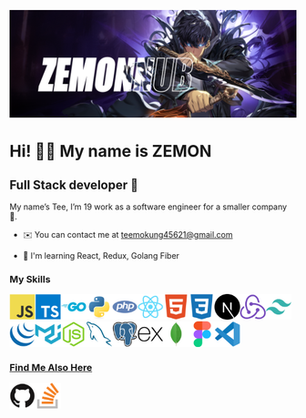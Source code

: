 !["mybanner"](https://github.com/Teemo4621/Teemo4621/blob/main/assets/banner2.png)
# Hi! 👋🏻 My name is ZEMON


## Full Stack developer 🔮

My name’s Tee, I’m 19 work as a software engineer for a smaller company 🚀.



* ✉️ You can contact me at [teemokung45621@gmail.com](mailto:teemokung45621@gmail.com)

* 🧠 I'm learning React, Redux, Golang Fiber



### My Skills

<p align="left"><a href="https://developer.mozilla.org/en-US/docs/Web/JavaScript" target="_blank" rel="noreferrer"><img src=https://raw.githubusercontent.com/RoniJackVituli/gitprofile/main/src/helpers/icons/programming/javascript-color.svg alt="" width="45px" height="45px"/><a href="https://www.typescriptlang.org/docs/" target="_blank" rel="noreferrer"><img src=https://raw.githubusercontent.com/RoniJackVituli/gitprofile/main/src/helpers/icons/programming/typescript-color.svg alt="" width="45px" height="45px"/><a href="https://go.dev/doc/" target="_blank" rel="noreferrer"><img src=https://raw.githubusercontent.com/RoniJackVituli/gitprofile/main/src/helpers/icons/programming/go-color.svg alt="" width="45px" height="45px"/><a href="https://www.python.org/" target="_blank" rel="noreferrer"><img src=https://raw.githubusercontent.com/RoniJackVituli/gitprofile/main/src/helpers/icons/programming/python-color.svg alt="" width="45px" height="45px"/><a href="https://www.php.net/" target="_blank" rel="noreferrer"><img src=https://raw.githubusercontent.com/RoniJackVituli/gitprofile/main/src/helpers/icons/programming/php-color.svg alt="" width="45px" height="45px"/><a href="https://reactjs.org/docs/getting-started.html" target="_blank" rel="noreferrer"><img src=https://raw.githubusercontent.com/RoniJackVituli/gitprofile/main/src/helpers/icons/programming/react-color.svg alt="" width="45px" height="45px"/><a href="https://developer.mozilla.org/en-US/docs/Web/HTML" target="_blank" rel="noreferrer"><img src=https://raw.githubusercontent.com/RoniJackVituli/gitprofile/main/src/helpers/icons/programming/html5-color.svg alt="" width="45px" height="45px"/><a href="https://developer.mozilla.org/en-US/docs/Web/CSS" target="_blank" rel="noreferrer"><img src=https://raw.githubusercontent.com/RoniJackVituli/gitprofile/main/src/helpers/icons/programming/css3-color.svg alt="" width="45px" height="45px"/><a href="https://nextjs.org/docs" target="_blank" rel="noreferrer"><img src=https://raw.githubusercontent.com/RoniJackVituli/gitprofile/main/src/helpers/icons/programming/nextjs-color.svg alt="" width="45px" height="45px"/><a href="https://redux.js.org/" target="_blank" rel="noreferrer"><img src=https://raw.githubusercontent.com/RoniJackVituli/gitprofile/main/src/helpers/icons/programming/redux-color.svg alt="" width="45px" height="45px"/><a href="https://tailwindcss.com/" target="_blank" rel="noreferrer"><img src=https://raw.githubusercontent.com/RoniJackVituli/gitprofile/main/src/helpers/icons/programming/tailwindcss-color.svg alt="" width="45px" height="45px"/><a href="https://jquery.com/" target="_blank" rel="noreferrer"><img src=https://raw.githubusercontent.com/RoniJackVituli/gitprofile/main/src/helpers/icons/programming/jquery-color.svg alt="" width="45px" height="45px"/><a href="https://angular.io/docs" target="_blank" rel="noreferrer"><img src=https://raw.githubusercontent.com/RoniJackVituli/gitprofile/main/src/helpers/icons/programming/materialui-color.svg alt="" width="45px" height="45px"/><a href="https://nodejs.org/en/docs/" target="_blank" rel="noreferrer"><img src=https://raw.githubusercontent.com/RoniJackVituli/gitprofile/main/src/helpers/icons/programming/nodejs-color.svg alt="" width="45px" height="45px"/><a href="https://www.mysql.com/" target="_blank" rel="noreferrer"><img src=https://raw.githubusercontent.com/RoniJackVituli/gitprofile/main/src/helpers/icons/programming/mysql-color.svg alt="" width="45px" height="45px"/><a href="https://www.postgresql.org/" target="_blank" rel="noreferrer"><img src=https://raw.githubusercontent.com/RoniJackVituli/gitprofile/main/src/helpers/icons/programming/postgresql-color.svg alt="" width="45px" height="45px"/><a href="https://expressjs.com/" target="_blank" rel="noreferrer"><img src=https://raw.githubusercontent.com/RoniJackVituli/gitprofile/main/src/helpers/icons/programming/express-color.svg alt="" width="45px" height="45px"/><a href="https://mongodb.com/" target="_blank" rel="noreferrer"><img src=https://raw.githubusercontent.com/RoniJackVituli/gitprofile/main/src/helpers/icons/programming/mongodb-color.svg alt="" width="45px" height="45px"/><a href="https://www.Figma.com" target="_blank" rel="noreferrer"><img src=https://raw.githubusercontent.com/RoniJackVituli/gitprofile/main/src/helpers/icons/programming/figma-color.svg alt="" width="45px" height="45px"/><a href="https://code.visualstudio.com/docs" target="_blank" rel="noreferrer"><img src=https://raw.githubusercontent.com/RoniJackVituli/gitprofile/main/src/helpers/icons/ide/vscode-color.svg alt="" width="45px" height="45px"/></p>


### Find Me Also Here

<p align="left"><a href=https://www.github.com/Teemo4621 target="_blank" rel="noreferrer"><img src=https://raw.githubusercontent.com/RoniJackVituli/gitprofile/main/src/helpers/icons/socials/github.svg width="45px" height="45px" /></a><a href=https://www.stackoverflow.com/users/zemonnub target="_blank" rel="noreferrer"><img src=https://raw.githubusercontent.com/RoniJackVituli/gitprofile/main/src/helpers/icons/socials/stackoverflow.svg width="45px" height="45px" /></a></p>
